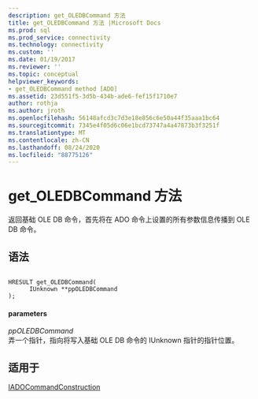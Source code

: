 ```yaml
---
description: get_OLEDBCommand 方法
title: get_OLEDBCommand 方法 |Microsoft Docs
ms.prod: sql
ms.prod_service: connectivity
ms.technology: connectivity
ms.custom: ''
ms.date: 01/19/2017
ms.reviewer: ''
ms.topic: conceptual
helpviewer_keywords:
- get_OLEDBCommand method [ADO]
ms.assetid: 23d551f5-3d5b-434b-ade6-fef15f1710e7
author: rothja
ms.author: jroth
ms.openlocfilehash: 56148afcd3c7d3e18e856c6e50a44f35aaa1bc64
ms.sourcegitcommit: 7345e4f05d6c06e1bcd73747a4a47873b3f3251f
ms.translationtype: MT
ms.contentlocale: zh-CN
ms.lasthandoff: 08/24/2020
ms.locfileid: "88775126"
---
```

# <a name="get_oledbcommand-method"></a>get_OLEDBCommand 方法
返回基础 OLE DB 命令，首先将在 ADO 命令上设置的所有参数信息传播到 OLE DB 命令。  
  
## <a name="syntax"></a>语法  
  
```  
  
HRESULT get_OLEDBCommand(  
      IUnknown **ppOLEDBCommand  
);  
```  
  
#### <a name="parameters"></a>parameters  
 *ppOLEDBCommand*  
 弄一个指针，指向将写入基础 OLE DB 命令的 IUnknown 指针的指针位置。  
  
## <a name="applies-to"></a>适用于  
 [IADOCommandConstruction](/previous-versions/windows/desktop/aa965677(v=vs.85))